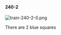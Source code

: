 #### 240-2
![train-240-2-0.png](https://github.com/lil-lab/nlvr/raw/master/nlvr/train/images/42/train-240-2-0.png "train-240-2-0.png")

There are 2 blue squares